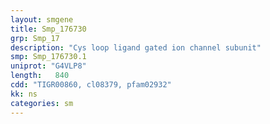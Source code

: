 ```yaml
---
layout: smgene
title: Smp_176730
grp: Smp_17
description: "Cys loop ligand gated ion channel subunit"
smp: Smp_176730.1
uniprot: "G4VLP8"
length:   840
cdd: "TIGR00860, cl08379, pfam02932"
kk: ns
categories: sm
---
```

